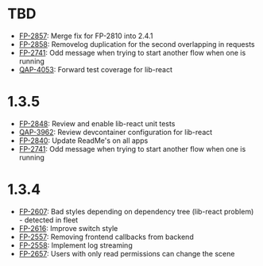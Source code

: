 # TBD

- [FP-2857](https://movai.atlassian.net/browse/FP-2857): Merge fix for FP-2810 into 2.4.1
- [FP-2858](https://movai.atlassian.net/browse/FP-2858): Removelog duplication for the second overlapping in requests
- [FP-2741](https://movai.atlassian.net/browse/FP-2741): Odd message when trying to start another flow when one is running
- [QAP-4053](https://movai.atlassian.net/browse/QAP-4053): Forward test coverage for lib-react

# 1.3.5

- [FP-2848](https://movai.atlassian.net/browse/FP-2848):  Review and enable lib-react unit tests
- [QAP-3962](https://movai.atlassian.net/browse/QAP-3962): Review devcontainer configuration for lib-react
- [FP-2840](https://movai.atlassian.net/browse/FP-2840): Update ReadMe's on all apps
- [FP-2741](https://movai.atlassian.net/browse/FP-2741): Odd message when trying to start another flow when one is running

# 1.3.4

- [FP-2607](https://movai.atlassian.net/browse/FP-2607): Bad styles depending on dependency tree (lib-react problem) - detected in fleet
- [FP-2616](https://movai.atlassian.net/browse/FP-2607): Improve switch style
- [FP-2557](https://movai.atlassian.net/browse/FP-2557): Removing frontend callbacks from backend
- [FP-2558](https://movai.atlassian.net/browse/FP-2558): Implement log streaming
- [FP-2657](https://movai.atlassian.net/browse/FP-2657): Users with only read permissions can change the scene
